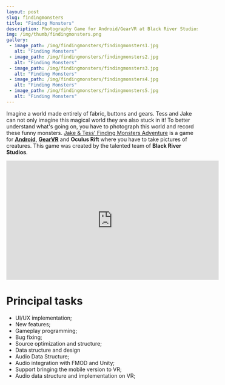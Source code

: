 ```yaml
---
layout: post
slug: findingmonsters
title: "Finding Monsters"
description: Photography Game for Android/GearVR at Black River Studios
img: /img/thumb/findingmonsters.png
gallery:
 - image_path: /img/findingmonsters/findingmonsters1.jpg
   alt: "Finding Monsters"
 - image_path: /img/findingmonsters/findingmonsters2.jpg
   alt: "Finding Monsters"
 - image_path: /img/findingmonsters/findingmonsters3.jpg
   alt: "Finding Monsters"
 - image_path: /img/findingmonsters/findingmonsters4.jpg
   alt: "Finding Monsters"
 - image_path: /img/findingmonsters/findingmonsters5.jpg
   alt: "Finding Monsters"
---
```


Imagine a world made entirely of fabric, buttons and gears. Tess and Jake can not only imagine this magical world they are also stuck in it! To better understand what's going on, you have to photograph this world and record these funny monsters. [Jake & Tess' Finding Monsters Adventure](http://findingmonstersadventure.com/) is a game for [**Android**](https://play.google.com/store/apps/details?id=net.blackriverstudios.findingmonstersadventure&hl=pt), [**GearVR**](https://www.oculus.com/experiences/gear-vr/1011054248914698/) and **Oculus Rift** where you have to take pictures of creatures. This game was created by the talented team of **Black River Studios**.

<p style="text-align:center"><iframe width="560" height="315" src="https://www.youtube.com/embed/STzdj04n7dc" frameborder="0" allow="autoplay; encrypted-media" allowfullscreen></iframe></p>

# Principal tasks
- UI/UX implementation;
- New features;
- Gameplay programming;
- Bug fixing;
- Source optimization and structure;
- Data structure and design
- Audio Data Structure;
- Audio integration with FMOD and Unity;
- Support bringing the mobile version to VR;
- Audio data structure and implementation on VR;
